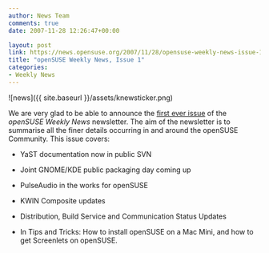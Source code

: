 ```yaml
---
author: News Team
comments: true
date: 2007-11-28 12:26:47+00:00

layout: post
link: https://news.opensuse.org/2007/11/28/opensuse-weekly-news-issue-1/
title: "openSUSE Weekly News, Issue 1"
categories:
- Weekly News
---
```



![news]({{ site.baseurl }}/assets/knewsticker.png)

We are very glad to be able to announce the [first ever issue](http://en.opensuse.org/OpenSUSE_Weekly_News/1) of the _openSUSE Weekly News_ newsletter. The aim of the newsletter is to summarise all the finer details occurring in and around the openSUSE Community. This issue covers:



	
  * YaST documentation now in public SVN


	
  * Joint GNOME/KDE public packaging day coming up


	
  * PulseAudio in the works for openSUSE


	
  * KWIN Composite updates 

	
  * Distribution, Build Service and Communication Status Updates

	
  * In Tips and Tricks: How to install openSUSE on a Mac Mini, and how to get Screenlets on openSUSE.

